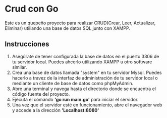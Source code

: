 # Crud con Go 
Este es un quepeño proyecto para realizar CRUD(Crear, Leer, Actualizar, Eliminar) utiliando una base de datos SQL junto con XAMPP.

## Instrucciones
1. Asegúrate de tener configurada la base de datos en el puerto 3306 de tu servidor local. Puedes ahcerlo utilizando XAMPP u otro software similar.
2. Crea una base de datos llamada "system" en tu servidor Mysql. Puedes hacerlo a travez de la interfaz de administración de tu servidor local o mediante un cliente de base de datos como phpMyAdmin.
3. Abre una terminal y navega hasta el directorio donde se encuentra el código fuente del proyecto.
4. Ejecuta el comando **'go run main.go'** para iniciar el servidor.
5. Una vez que el servidor esté en funcionamiento, abre el navegador web y accede a la dirección **'Localhost:8080'**